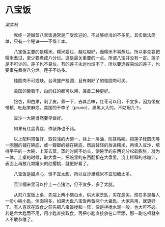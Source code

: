 # 八宝饭

*梁实秋*

　　席终一道甜菜八宝饭通常是广受欢迎的，不过够标准的不多见。其实做法简单，只有一个秘诀――不惜工本。

　　八宝饭主要的是糯米。糯米要烂，越烂越好，而糯米不易蒸烂。所以事先要把糯米煮过，至少要煮成八分烂。这是最关重要的一点。所谓八宝并没有一定。莲子是不可少的。莲子也不易烂，有的莲子永远也烂不了，所以要选容易烂的莲子，也要事先煮得八分烂。莲子不妨多。

　　桂圆肉不可或缺。台湾盛产桂圆，且有剥好了的桂圆肉可买。

　　美国的葡萄干，白的红的都可以用，兼备二种更好。

　　银杏，即白果，剥了皮，煮一下，去其苦味，红枣可以用，不宜多，因为带皮带核，吐起来麻烦。美国的干李子（prune），黑黑大大的，不妨用几个。

　　豆沙一大碗当然要早做好。

　　如果有红丝青丝，作装饰也不错。

　　以上配料预备好，取较浅的大碗一，抹上一层油，防其粘碗。把莲子桂圆肉等一圈圈的铺在碗底，或一瓣瓣的铺在碗底，然后轻轻的放进糯米，再填入豆沙，填得平平的一大碗，上笼去蒸。蒸的时间不妨长，使碗里的东西充分松软膨胀，凝为一体，上桌的时候，取大盘一，把碗里的东西翻扣在大盘里，浇上稀释的冰糖汁，表面上再放几颗罐头的红樱桃，就更好看了。

　　八宝饭是甜点心，但不宜太甜，所以豆沙里糯米不宜加糖太多。

　　豆沙糯米里可以拌上一点猪油，但不宜多，多了太腻。

　　从前八宝饭上桌，先端上两小碗白水，供大家洗匙，实在恶劣。现在多是每人一份小碗小匙，体面得多。如果大盘八宝饭再备两个大羹匙，大家共用，就更好了。有人喜欢在取食之前先把八宝饭搅和一阵，像是拌搅水泥一般，也大可不必。若是舍大匙而不用，用小匙直接取食，再把小匙直接放在口里舔，那一副吃相就令人不敢恭维了。